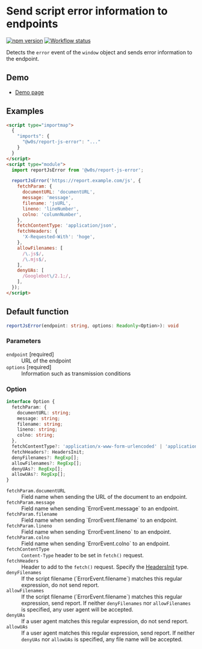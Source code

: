 # Send script error information to endpoints

[![npm version](https://badge.fury.io/js/%40w0s%2Freport-js-error.svg)](https://www.npmjs.com/package/@w0s/report-js-error)
[![Workflow status](https://github.com/SaekiTominaga/frontend/actions/workflows/report-js-error.yml/badge.svg)](https://github.com/SaekiTominaga/frontend/actions/workflows/report-js-error.yml)

Detects the `error` event of the `window` object and sends error information to the endpoint.

## Demo

- [Demo page](https://saekitominaga.github.io/frontend/packages/report-js-error/demo/)

## Examples

```HTML
<script type="importmap">
  {
    "imports": {
      "@w0s/report-js-error": "..."
    }
  }
</script>
<script type="module">
  import reportJsError from '@w0s/report-js-error';

  reportJsError('https://report.example.com/js', {
    fetchParam: {
      documentURL: 'documentURL',
      message: 'message',
      filename: 'jsURL',
      lineno: 'lineNumber',
      colno: 'columnNumber',
    },
    fetchContentType: 'application/json',
    fetchHeaders: {
      'X-Requested-With': 'hoge',
    },
    allowFilenames: [
      /\.js$/,
      /\.mjs$/,
    ],
    denyUAs: [
      /Googlebot\/2.1;/,
    ],
  });
</script>
```

## Default function

```TypeScript
reportJsError(endpoint: string, options: Readonly<Option>): void
```

### Parameters

<dl>
<dt><code>endpoint</code> [required]</dt>
<dd>URL of the endpoint</dd>
<dt><code>options</code> [required]</dt>
<dd>Information such as transmission conditions</dd>
</dl>

### Option

```TypeScript
interface Option {
  fetchParam: {
    documentURL: string;
    message: string;
    filename: string;
    lineno: string;
    colno: string;
  },
  fetchContentType?: 'application/x-www-form-urlencoded' | 'application/json';
  fetchHeaders?: HeadersInit;
  denyFilenames?: RegExp[];
  allowFilenames?: RegExp[];
  denyUAs?: RegExp[];
  allowUAs?: RegExp[];
}
```

<dl>
<dt><code>fetchParam.documentURL</code></dt>
<dd>Field name when sending the URL of the document to an endpoint.</dd>
<dt><code>fetchParam.message</code></dt>
<dd>Field name when sending `ErrorEvent.message` to an endpoint.</dd>
<dt><code>fetchParam.filename</code></dt>
<dd>Field name when sending `ErrorEvent.filename` to an endpoint.</dd>
<dt><code>fetchParam.lineno</code></dt>
<dd>Field name when sending `ErrorEvent.lineno` to an endpoint.</dd>
<dt><code>fetchParam.colno</code></dt>
<dd>Field name when sending `ErrorEvent.colno` to an endpoint.</dd>
<dt><code>fetchContentType</code></dt>
<dd><code>Content-Type</code> header to be set in <code>fetch()</code> request.</dd>
<dt><code>fetchHeaders</code></dt>
<dd>Header to add to the <code>fetch()</code> request. Specify the <a href="https://fetch.spec.whatwg.org/#typedefdef-headersinit">HeadersInit</a> type.</dd>
<dt><code>denyFilenames</code></dt>
<dd>If the script filename (`ErrorEvent.filename`) matches this regular expression, do not send report.</dd>
<dt><code>allowFilenames</code></dt>
<dd>If the script filename (`ErrorEvent.filename`) matches this regular expression, send report. If neither <code>denyFilenames</code> nor <code>allowFilenames</code> is specified, any user agent will be accepted.</dd>
<dt><code>denyUAs</code></dt>
<dd>If a user agent matches this regular expression, do not send report.</dd>
<dt><code>allowUAs</code></dt>
<dd>If a user agent matches this regular expression, send report. If neither <code>denyUAs</code> nor <code>allowUAs</code> is specified, any file name will be accepted.</dd>
</dl>
